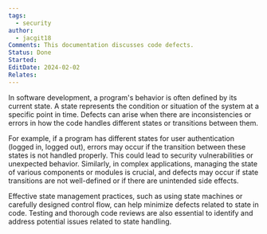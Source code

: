 ```yaml
---
tags:
  - security
author:
  - jacgit18
Comments: This documentation discusses code defects.
Status: Done
Started: 
EditDate: 2024-02-02
Relates:
---
```

In software development, a program's behavior is often defined by its current state. A state represents the condition or situation of the system at a specific point in time. Defects can arise when there are inconsistencies or errors in how the code handles different states or transitions between them.

For example, if a program has different states for user authentication (logged in, logged out), errors may occur if the transition between these states is not handled properly. This could lead to security vulnerabilities or unexpected behavior. Similarly, in complex applications, managing the state of various components or modules is crucial, and defects may occur if state transitions are not well-defined or if there are unintended side effects.

Effective state management practices, such as using state machines or carefully designed control flow, can help minimize defects related to state in code. Testing and thorough code reviews are also essential to identify and address potential issues related to state handling.